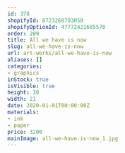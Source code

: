 ```yaml
---
id: 378
shopifyId: 8723260703050
shopifyOptionId: 47772421685578
order: 209
title: All we have is now
slug: all-we-have-is-now
url: art-works/all-we-have-is-now
aliases: []
categories:
- graphics
inStock: true
isVisible: true
height: 30
width: 21
date: 2020-01-01T00:00:00Z
materials:
- ink
- paper
price: 3200
mainImage: all-we-have-is-now_1.jpg
---
```

